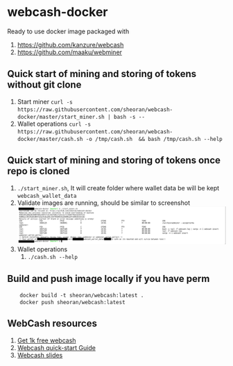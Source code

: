 # webcash-docker

Ready to use docker image packaged with

1. https://github.com/kanzure/webcash
2. https://github.com/maaku/webminer

## Quick start of mining and storing of tokens without git clone
1. Start miner `curl -s https://raw.githubusercontent.com/sheoran/webcash-docker/master/start_miner.sh | bash -s --`
2. Wallet operations `curl -s https://raw.githubusercontent.com/sheoran/webcash-docker/master/cash.sh -o /tmp/cash.sh  && bash /tmp/cash.sh --help`

## Quick start of mining and storing of tokens once repo is cloned

1. `./start_miner.sh`, It will create folder where wallet data be will be kept `webcash_wallet_data`
2. Validate images are running, should be similar to screenshot ![](docs/images/demo.png)
3. Wallet operations
   1.  `./cash.sh --help`

## Build and push image locally if you have perm

        docker build -t sheoran/webcash:latest .
        docker push sheoran/webcash:latest


## WebCash resources
1. [Get 1k free webcash](https://webcashfaucet.org/)
2. [Webcash quick-start Guide](https://docs.google.com/document/d/1tbVtxnoCVgvoh29o5_-jeEOoGS64gOIiVNHQOQcxXa4/edit)
3. [Webcash slides](https://webcash.org/webcash-slides.pdf)

